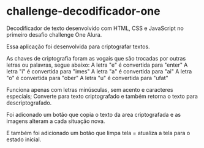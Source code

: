 # challenge-decodificador-one
Decodificador de texto desenvolvido com HTML, CSS e JavaScript no primeiro desafio challenge One Alura.

Essa aplicação foi desenvolvida para criptografar textos.

As chaves de criptografia foram as vogais que são trocadas por outras letras ou palavras, segue abaixo: 
A letra "e" é convertida para "enter" 
A letra "i" é convertida para "imes" 
A letra "a" é convertida para "ai" 
A letra "o" é convertida para "ober" 
A letra "u" é convertida para "ufat"

Funciona apenas com letras minúsculas, sem acento e caracteres especiais; Converte para texto criptografado e também retorna o texto para descriptografado.

Foi adiconado um botão que copia o texto da area criptografada e as imagens alteram a cada situação nova.

E também foi adicionado um botão que limpa tela = atualiza a tela para o estado inicial.
